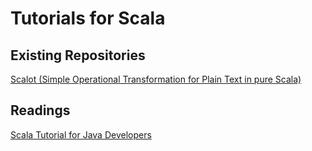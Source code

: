 # Tutorials for Scala
## Existing Repositories
[Scalot (Simple Operational Transformation for Plain Text in pure Scala)](https://github.com/jahoefne/Scalot)
## Readings
[Scala Tutorial for Java Developers]()
